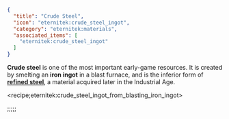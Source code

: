 ```json
{
  "title": "Crude Steel",
  "icon": "eternitek:crude_steel_ingot",
  "category": "eternitek:materials",
  "associated_items": [
    "eternitek:crude_steel_ingot"
  ]
}
```

**Crude steel** is one of the most important early-game resources. It is created by smelting an **iron ingot** in a 
blast furnace, and is the inferior form of [**refined steel**](^eternitek:materials/refined_steel), a material 
acquired later in the Industrial Age.

<recipe;eternitek:crude_steel_ingot_from_blasting_iron_ingot>

;;;;;

